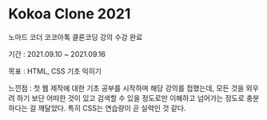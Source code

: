 # Kokoa Clone 2021

노마드 코더 코코아톡 클론코딩 강의 수강 완료

기간 : 2021.09.10 ~ 2021.09.16

목표 : HTML, CSS 기초 익히기

느낀점 :
첫 웹 제작에 대한 기초 공부를 시작하며 해당 강의를 접했는데,
모든 것을 외우려 하기 보단 어떠한 것이 있고 검색할 수 있을 정도로만 이해하고 넘어가는 정도로 충분하다는 걸 깨달았다.
특히 CSS는 연습량이 곧 실력인 것 같다.
